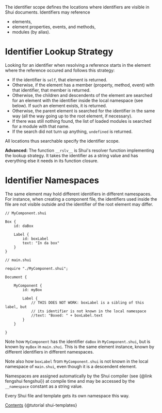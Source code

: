 The identifier scope defines the locations where identifiers are visible in Shui documents.
Identifiers may reference
* elements,
* element properties, events, and methods,
* modules (by alias).

# Identifier Lookup Strategy

Looking for an identifier when resolving a reference starts in the element where the reference occured
and follows this strategy:

* If the identifier is `self`, that element is returned.
* Otherwise, if the element has a member (property, method, event) with that identifier, that member is returned.
* Otherwise, the children and descendents of the element are searched for an element
  with the identifier inside the local namespace (see below).
  If such an element exists, it is returned.
* Otherwise, the parent element is searched for the identifier in the same way
  (all the way going up to the root element, if necessary).
* If there was still nothing found, the list of loaded modules is searched for a module
  with that name.
* If the search did not turn up anything, `undefined` is returned.

All locations thus searchable specify the identifier scope.

**Advanced:** The function `__rslv__` is Shui's resolver function implementing the lookup strategy.
It takes the identifier as a string value and has everything else it needs in its function closure.

# Identifier Namespaces

The same element may hold different identifiers in different namespaces. For instance,
when creating a component file, the identifiers used inside the file are not visible
outside and the identifier of the root element may differ.

```
// MyComponent.shui

Box {
    id: daBox

    Label {
        id: boxLabel
        text: "In da box"
    }
}
```

```
// main.shui

require "./MyComponent.shui";

Document {

    MyComponent {
        id: myBox

        Label {
            // THIS DOES NOT WORK: boxLabel is a sibling of this label, but
            // its identifier is not known in the local namespace
            //text: "Boxed: " + boxLabel.text
        }
    }

}
```

Note how `MyComponent` has the identifier `daBox` in `MyComponent.shui`, but
is known by `myBox` in `main.shui`. This is the same element instance, known by different
identifiers in different namespaces.

Note also how `boxLabel` from `MyComponent.shui` is not known in the local namespace
of `main.shui`, even though it is a descendent element.

Namespaces are assigned automatically by the Shui compiler (see {@link fengshui fengshui})
at compile time and may be accessed by the `__namespace` constant as a string value.

Every Shui file and template gets its own namespace this way.

<div class="navstrip"><span class="go-home"><a href="index.html">Contents</a></span><span class="go-previous">
{@tutorial shui-templates}
</span></div>
